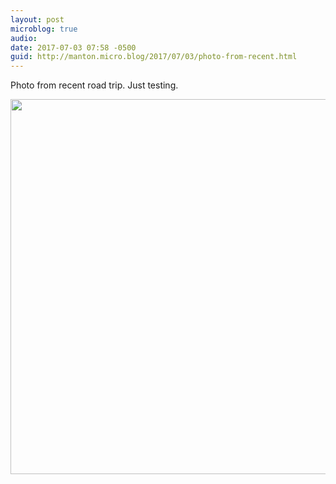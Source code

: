 ```yaml
---
layout: post
microblog: true
audio: 
date: 2017-07-03 07:58 -0500
guid: http://manton.micro.blog/2017/07/03/photo-from-recent.html
---
```

Photo from recent road trip. Just testing.

<img src="http://micro.manton.org/uploads/2017/5cfbaca0b9.jpg" width="600" height="600" style="height: auto" />
